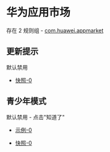 # 华为应用市场

存在 2 规则组 - [com.huawei.appmarket](/src/apps/com.huawei.appmarket.ts)

## 更新提示

默认禁用

- [快照-0](https://i.gkd.li/import/13228520)

## 青少年模式

默认禁用 - 点击"知道了"

- [示例-0](https://m.gkd.li/57941037/461e8848-e8ed-4daf-b5f4-4b1aaa72e9a8)

- [快照-0](https://i.gkd.li/import/14219285)
